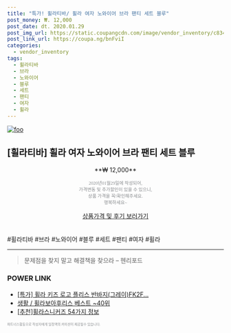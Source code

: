 ```yaml
--- 
title: "특가! 휠라티바/ 휠라 여자 노와이어 브라 팬티 세트 블루" 
post_money: ₩. 12,000 
post_date: dt. 2020.01.29 
post_img_url: https://static.coupangcdn.com/image/vendor_inventory/c834/0a936fe6e52f0496f692ee046d74eb348453e7a698cfa6676485fdbb6738.jpg 
post_link_url: https://coupa.ng/bnFviI 
categories: 
  - vendor_inventory 
tags: 
  - 휠라티바 
  - 브라 
  - 노와이어 
  - 블루 
  - 세트 
  - 팬티 
  - 여자 
  - 휠라 
--- 
```

[![foo](https://static.coupangcdn.com/image/vendor_inventory/c834/0a936fe6e52f0496f692ee046d74eb348453e7a698cfa6676485fdbb6738.jpg)](https://coupa.ng/bnFviI) 

## [휠라티바] 휠라 여자 노와이어 브라 팬티 세트 블루 
<p style="text-align: center;">**₩ 12,000**</p> 
<p style="text-align: center;"><span style="color: #898c8f; font-family: Georgia,Times,serif; font-size: 0.75em;">2020년01월29일에 작성되어, <br>가격변동 및 추가할인이 있을 수 있으니,<br> 상품 가격을 꼭!확인해주세요.<br>행복하세요~</span> 
</p>	 
<div markdown="0" style="text-align: center;"><a href="https://coupa.ng/bnFviI" class="btn btn--success">상품가격 및 후기 보러가기</a></div> 
<br><br> 
  #휠라티바 #브라 #노와이어 #블루 #세트 #팬티 #여자 #휠라 
<hr> 

> 문제점을 찾지 말고 해결책을 찾으라 – 헨리포드 


### POWER LINK

* <a href="https://blog.naver.com/an0733/221790558712" target="_blank">[특가] 휠라 키즈 로고 플리스 반바지(그레이)FK2F...</a>
* <a href="https://blog.naver.com/santokki14/221784614428" target="_blank">생활 / 휠라보아후리스 베스트 ~40위</a>
* <a href="https://blog.naver.com/fasyy4321/221784779395" target="_blank">[추천]휠라스니커즈 54가지 정보</a>

<span style="color: #898c8f; font-family: Georgia,Times,serif; font-size: 0.55em;">파트너스활동으로 작성자에게 일정액의 커미션이 제공될수 있습니다.</span> 
